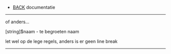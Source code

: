 - [BACK](autodoc.md)
 documentatie
 ____
 of anders...

 [string]$naam - te begroeten naam

 let wel op de lege regels, anders is er geen line break
___
